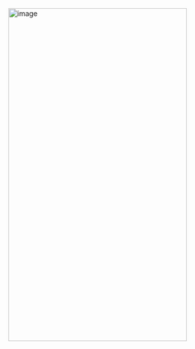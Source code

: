 <img width="357" height="667" alt="image" src="https://github.com/user-attachments/assets/3264dd2b-69f8-4fc1-a24f-33d435137412" />
